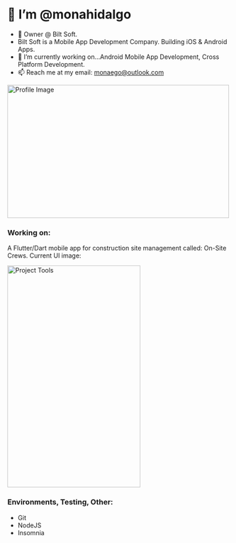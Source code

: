 # 👋 I’m @monahidalgo
- 👀 Owner @ Bilt Soft.
- Bilt Soft is a Mobile App Development Company. Building iOS & Android Apps.
- 🌱 I’m currently working on...Android Mobile App Development, Cross Platform Development.
- 📫 Reach me at my email: monaego@outlook.com

<img src="https://github.com/user-attachments/assets/82334cbe-7bee-4c82-8007-25142e1e7323" alt="Profile Image" width="500" height="300">

### Working on:
A Flutter/Dart mobile app for construction site management called: On-Site Crews. Current UI image:

<img src="https://github.com/user-attachments/assets/987df954-d559-443c-988c-4145c4fe5154" alt="Project Tools" width="300" height="500">

### Environments, Testing, Other:
- Git
- NodeJS
- Insomnia

<!---
monahidalgo/monahidalgo is a ✨ special ✨ repository because its `README.md` (this file) appears on your GitHub profile.
You can click the Preview link to take a look at your changes.
--->
